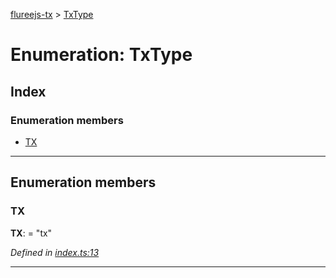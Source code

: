 [flureejs-tx](../README.md) > [TxType](../enums/txtype.md)

# Enumeration: TxType

## Index

### Enumeration members

- [TX](txtype.md#tx)

---

## Enumeration members

<a id="tx"></a>

### TX

**TX**: = "tx"

_Defined in [index.ts:13](https://github.com/StylusFrost/flureejs-tx/blob/a5da95f/src/index.ts#L13)_

---
